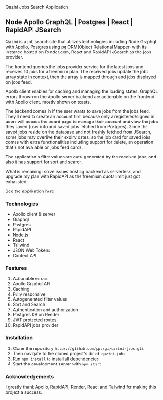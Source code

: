 Qazini Jobs Search Application

## Node Apollo GraphQL | Postgres | React | RapidAPI JSearch

Qazini is a job search site that utilizes technologies including Node Graphql with Apollo, Postgres using pg ORM(Object Relational Mapper) with its instance hosted on Render.com, React and RapidAPI JSearch as the jobs provider.

The frontend queries the jobs provider service for the latest jobs and receives 10 jobs for a freemium plan. The received jobs update the jobs array state in context, then the array is mapped through and jobs displayed on jobs feed.

Apollo client enables for caching and managing the loading states. GraphQL errors thrown on the Apollo server backend are actionable on the frontend with Apollo client, mostly shown on toasts.

The backend comes in if the user wants to save jobs from the jobs feed. They'll need to create an account first because only a registered/signed in users will access the board page to manage their account and view the jobs they saved (user info and saved jobs fetched from Postgres). Since the saved jobs reside on the database and not freshly fetched from JSearch, some jobs may overlive their expiry dates, so the job card for saved jobs comes with extra functionalities including support for delete, an operation that's not available on jobs feed cards.

The application's filter values are auto-generated by the received jobs, and also it has support for sort and search.

What is remaining: solve issues hosting backend as serverless, and upgrade my plan with RapidAPI as the freemium quota limit just got exhausted.

See the application [here](https://qazini-jobs.vercel.app)

###

### Technologies

- Apollo client & server
- Graphql
- Postgres
- RapidAPI
- Node.js
- React
- Tailwind
- JSON Web Tokens
- Context API

###

### Features

1. Actionable errors
1. Apollo Graphql API
1. Caching
1. Fully responsive
1. Autogenerated filter values
1. Sort and Search
1. Authentication and authorization
1. Postgres DB on Render
1. JWT protected routes
1. RapidAPI jobs provider

###

### Installation

1. Clone the repository `https://github.com/pptrgi/qazini-jobs.git`
2. Then navigate to the cloned project's dir `cd qazini-jobs`
3. Run `npm install` to install all dependencies
4. Start the development server with `npm start`

###

### Acknowledgements

I greatly thank Apollo, RapidAPI, Render, React and Tailwind for making this project a success.
